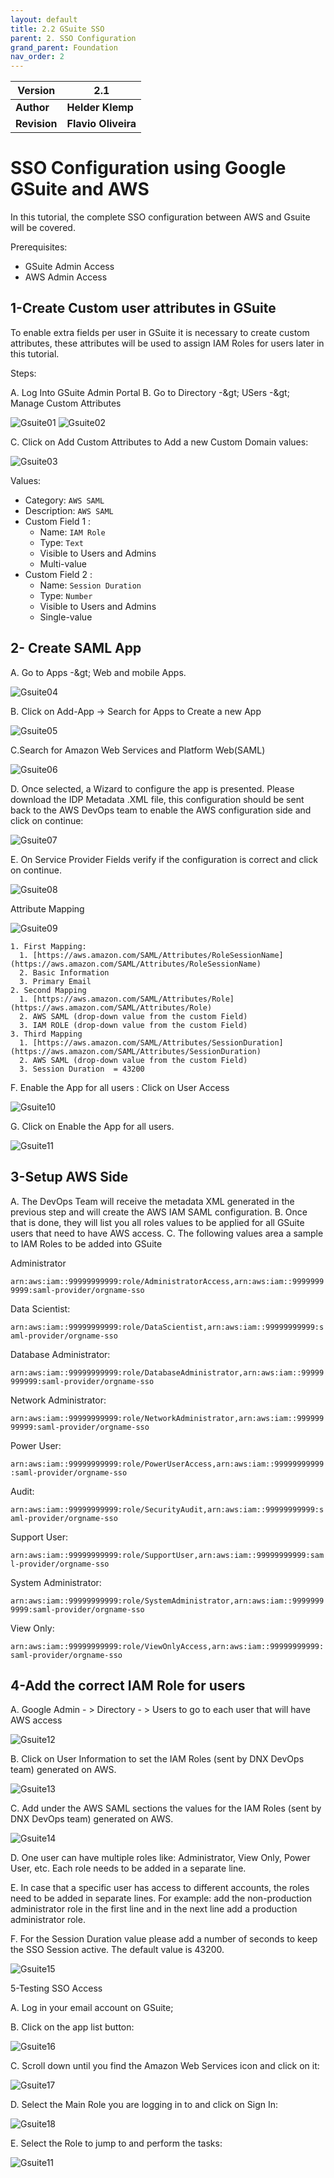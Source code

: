 ```yaml
---
layout: default
title: 2.2 GSuite SSO
parent: 2. SSO Configuration
grand_parent: Foundation
nav_order: 2
---
```


| **Version** | **2.1** |
| --- | --- |
| **Author** | **Helder Klemp** |
| **Revision** | **Flavio Oliveira** |

# SSO Configuration using Google GSuite and AWS

In this tutorial, the complete SSO configuration between AWS and Gsuite will be covered.

Prerequisites:

- GSuite Admin Access
- AWS Admin Access

## 1-Create Custom user attributes in GSuite

To enable extra fields per user in GSuite it is necessary to create custom attributes, these attributes will be used to assign IAM Roles for users later in this tutorial.

Steps:

A. Log Into GSuite Admin Portal
B. Go to Directory -\&gt; USers -\&gt; Manage Custom Attributes

![Gsuite01](/assets/images/Gsuite_SSO/GSUITE_01.png)
![Gsuite02](/assets/images/Gsuite_SSO/GSUITE_02.png)

C. Click on Add Custom Attributes to Add a new Custom Domain values:

![Gsuite03](/assets/images/Gsuite_SSO/GSUITE_03.png)

Values:

- Category: `AWS SAML`
- Description: `AWS SAML`
- Custom Field 1 :
  - Name: `IAM Role`
  - Type: `Text`
  - Visible to Users and Admins
  - Multi-value
- Custom Field 2 :
  - Name: `Session Duration`
  - Type: `Number`
  - Visible to Users and Admins
  - Single-value

## 2- Create SAML App

A. Go to Apps -\&gt; Web and mobile Apps.

![Gsuite04](/assets/images/Gsuite_SSO/GSUITE_04.png)

B. Click on Add-App -> Search for Apps to Create a new App

![Gsuite05](/assets/images/Gsuite_SSO/GSUITE_05.png)

C.Search for Amazon Web Services and Platform Web(SAML)

![Gsuite06](/assets/images/Gsuite_SSO/GSUITE_06.png)

D. Once selected, a Wizard to configure the app is presented. Please download the IDP Metadata .XML file, this configuration should be sent back to the AWS DevOps team to enable the AWS configuration side and click on continue:

![Gsuite07](/assets/images/Gsuite_SSO/GSUITE_07.png)

E. On Service Provider Fields verify if the configuration is correct and click on continue.

![Gsuite08](/assets/images/Gsuite_SSO/GSUITE_08.png)

Attribute Mapping

![Gsuite09](/assets/images/Gsuite_SSO/GSUITE_09.png)

    1. First Mapping:
      1. [https://aws.amazon.com/SAML/Attributes/RoleSessionName](https://aws.amazon.com/SAML/Attributes/RoleSessionName)
      2. Basic Information
      3. Primary Email
    2. Second Mapping
      1. [https://aws.amazon.com/SAML/Attributes/Role](https://aws.amazon.com/SAML/Attributes/Role)
      2. AWS SAML (drop-down value from the custom Field)
      3. IAM ROLE (drop-down value from the custom Field)
    3. Third Mapping
      1. [https://aws.amazon.com/SAML/Attributes/SessionDuration](https://aws.amazon.com/SAML/Attributes/SessionDuration)
      2. AWS SAML (drop-down value from the custom Field)
      3. Session Duration  = 43200

F. Enable the App for all users : Click on User Access

![Gsuite10](/assets/images/Gsuite_SSO/GSUITE_10.png)

G. Click on Enable the App for all users.

![Gsuite11](/assets/images/Gsuite_SSO/GSUITE_11.png)

## 3-Setup AWS Side

A. The DevOps Team will receive the metadata XML generated in the previous step and will create the AWS IAM SAML configuration.
B. Once that is done, they will list you all roles values to be applied for all GSuite users that need to have AWS access.
C. The following values area a sample to IAM Roles to be added into GSuite

Administrator

`arn:aws:iam::99999999999:role/AdministratorAccess,arn:aws:iam::99999999999:saml-provider/orgname-sso`

Data Scientist:

`arn:aws:iam::99999999999:role/DataScientist,arn:aws:iam::99999999999:saml-provider/orgname-sso`

Database Administrator:

`arn:aws:iam::99999999999:role/DatabaseAdministrator,arn:aws:iam::99999999999:saml-provider/orgname-sso`

Network Administrator:

`arn:aws:iam::99999999999:role/NetworkAdministrator,arn:aws:iam::99999999999:saml-provider/orgname-sso`

Power User:

`arn:aws:iam::99999999999:role/PowerUserAccess,arn:aws:iam::99999999999:saml-provider/orgname-sso`

Audit:

`arn:aws:iam::99999999999:role/SecurityAudit,arn:aws:iam::99999999999:saml-provider/orgname-sso`

Support User:

`arn:aws:iam::99999999999:role/SupportUser,arn:aws:iam::99999999999:saml-provider/orgname-sso`

System Administrator:

`arn:aws:iam::99999999999:role/SystemAdministrator,arn:aws:iam::99999999999:saml-provider/orgname-sso`

View Only:

`arn:aws:iam::99999999999:role/ViewOnlyAccess,arn:aws:iam::99999999999:saml-provider/orgname-sso`

## 4-Add the correct IAM Role for users


A. Google Admin - > Directory - > Users to go to each user that will have AWS access

![Gsuite12](/assets/images/Gsuite_SSO/GSUITE_12.png)

B. Click on User Information to  set the IAM Roles (sent by DNX DevOps team) generated on AWS.

![Gsuite13](/assets/images/Gsuite_SSO/GSUITE_13.png)

C. Add under the AWS SAML sections the values for the IAM Roles (sent by DNX DevOps team) generated on AWS.

![Gsuite14](/assets/images/Gsuite_SSO/GSUITE_14.png)

D. One user can have multiple roles like: Administrator, View Only, Power User, etc. Each role needs to be added in a separate line.

E. In case that a specific user has access to different accounts, the roles need to be added in separate lines. For example: add the non-production administrator role in the first line and in the next line add a production administrator role.

F. For the Session Duration value please add a number of seconds to keep the SSO Session active. The default value is 43200.

![Gsuite15](/assets/images/Gsuite_SSO/GSUITE_15.png)

5-Testing SSO Access

A. Log in your email account on GSuite;

B. Click on the app list button:

![Gsuite16](/assets/images/Gsuite_SSO/GSUITE_16.png)

C. Scroll down until you find the Amazon Web Services icon and click on it:

![Gsuite17](/assets/images/Gsuite_SSO/GSUITE_17.png)

D. Select the Main Role you are logging in to and click on Sign In:

![Gsuite18](/assets/images/Gsuite_SSO/GSUITE_18.png)

E. Select the Role to jump to and perform the tasks:

![Gsuite11](/assets/images/Gsuite_SSO/GSUITE_19.png)
